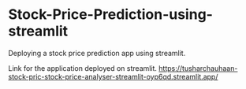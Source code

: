 # Stock-Price-Prediction-using-streamlit
Deploying a stock price prediction app using streamlit.

Link for the application deployed on streamlit.
https://tusharchauhaan-stock-pric-stock-price-analyser-streamlit-oyp6qd.streamlit.app/
